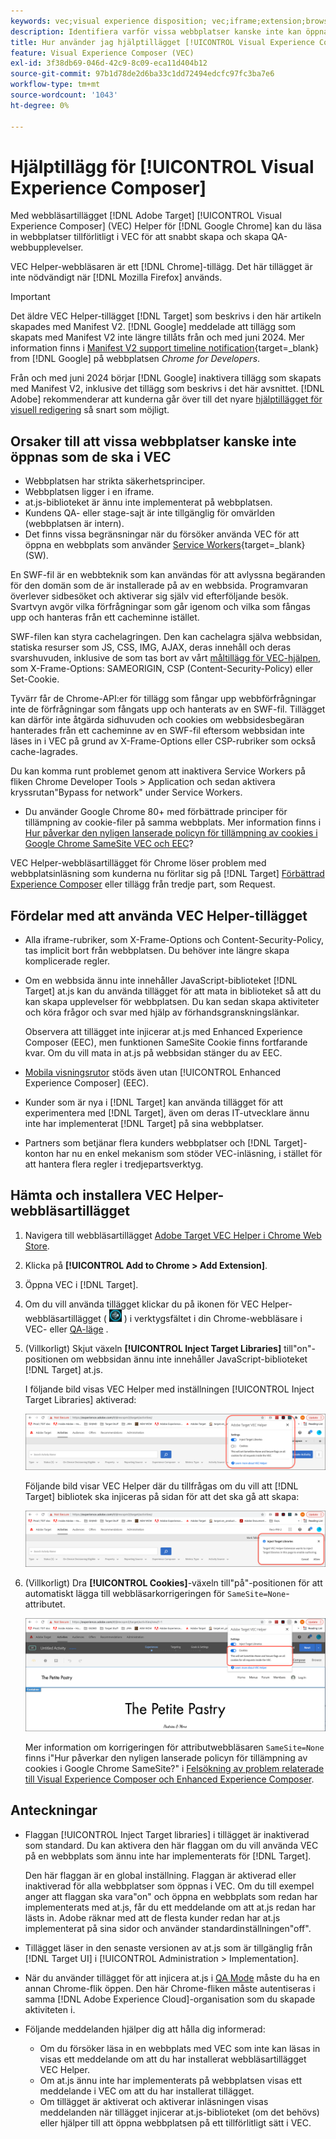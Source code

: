 ```yaml
---
keywords: vec;visual experience disposition; vec;iframe;extension;browser
description: Identifiera varför vissa webbplatser kanske inte kan öppnas på ett tillförlitligt sätt i [!UICONTROL Visual Experience Composer] (VEC). Med webbläsartillägget VEC Helper kan du läsa in webbplatser tillförlitligt i VEC.
title: Hur använder jag hjälptillägget [!UICONTROL Visual Experience Composer] (VEC)?
feature: Visual Experience Composer (VEC)
exl-id: 3f38db69-046d-42c9-8c09-eca11d404b12
source-git-commit: 97b1d78de2d6ba33c1dd72494edcfc97fc3ba7e6
workflow-type: tm+mt
source-wordcount: '1043'
ht-degree: 0%

---
```


# Hjälptillägg för [!UICONTROL Visual Experience Composer]

Med webbläsartillägget [!DNL Adobe Target] [!UICONTROL Visual Experience Composer] (VEC) Helper för [!DNL Google Chrome] kan du läsa in webbplatser tillförlitligt i VEC för att snabbt skapa och skapa QA-webbupplevelser.

VEC Helper-webbläsaren är ett [!DNL Chrome]-tillägg. Det här tillägget är inte nödvändigt när [!DNL Mozilla Firefox] används.

>[!IMPORTANT]
>
>Det äldre VEC Helper-tillägget [!DNL Target] som beskrivs i den här artikeln skapades med Manifest V2. [!DNL Google] meddelade att tillägg som skapats med Manifest V2 inte längre tillåts från och med juni 2024. Mer information finns i [Manifest V2 support timeline notification](https://developer.chrome.com/docs/extensions/develop/migrate/mv2-deprecation-timeline){target=_blank} from [!DNL Google] på webbplatsen *Chrome for Developers*.
>
>Från och med juni 2024 börjar [!DNL Google] inaktivera tillägg som skapats med Manifest V2, inklusive det tillägg som beskrivs i det här avsnittet. [!DNL Adobe] rekommenderar att kunderna går över till det nyare [hjälptillägget för visuell redigering](/help/main/c-experiences/c-visual-experience-composer/r-troubleshoot-composer/visual-editing-helper-extension.md) så snart som möjligt.

## Orsaker till att vissa webbplatser kanske inte öppnas som de ska i VEC

* Webbplatsen har strikta säkerhetsprinciper.
* Webbplatsen ligger i en iframe.
* at.js-biblioteket är ännu inte implementerat på webbplatsen.
* Kundens QA- eller stage-sajt är inte tillgänglig för omvärlden (webbplatsen är intern).
* Det finns vissa begränsningar när du försöker använda VEC för att öppna en webbplats som använder [Service Workers](https://developer.mozilla.org/en-US/docs/Web/API/Service_Worker_API){target=_blank} (SW).

En SWF-fil är en webbteknik som kan användas för att avlyssna begäranden för den domän som de är installerade på av en webbsida. Programvaran överlever sidbesöket och aktiverar sig själv vid efterföljande besök. Svartvyn avgör vilka förfrågningar som går igenom och vilka som fångas upp och hanteras från ett cacheminne istället.

SWF-filen kan styra cachelagringen. Den kan cachelagra själva webbsidan, statiska resurser som JS, CSS, IMG, AJAX, deras innehåll och deras svarshuvuden, inklusive de som tas bort av vårt [måltillägg för VEC-hjälpen](/help/main/c-experiences/c-visual-experience-composer/r-troubleshoot-composer/vec-helper-browser-extension.md), som X-Frame-Options: SAMEORIGIN, CSP (Content-Security-Policy) eller Set-Cookie.

Tyvärr får de Chrome-API:er för tillägg som fångar upp webbförfrågningar inte de förfrågningar som fångats upp och hanterats av en SWF-fil. Tillägget kan därför inte åtgärda sidhuvuden och cookies om webbsidesbegäran hanterades från ett cacheminne av en SWF-fil eftersom webbsidan inte läses in i VEC på grund av X-Frame-Options eller CSP-rubriker som också cache-lagrades.

Du kan komma runt problemet genom att inaktivera Service Workers på fliken Chrome Developer Tools > Application och sedan aktivera kryssrutan&quot;Bypass for network&quot; under Service Workers.

* Du använder Google Chrome 80+ med förbättrade principer för tillämpning av cookie-filer på samma webbplats. Mer information finns i [Hur påverkar den nyligen lanserade policyn för tillämpning av cookies i Google Chrome SameSite VEC och EEC](/help/main/c-experiences/c-visual-experience-composer/r-troubleshoot-composer/issues-related-to-the-visual-experience-composer-vec-and-enhanced-experience-composer-eec.md#samesite)?

VEC Helper-webbläsartillägget för Chrome löser problem med webbplatsinläsning som kunderna nu förlitar sig på [!DNL Target] [Förbättrad Experience Composer](/help/main/administrating-target/visual-experience-composer-set-up.md#eec) eller tillägg från tredje part, som Request.

## Fördelar med att använda VEC Helper-tillägget

* Alla iframe-rubriker, som X-Frame-Options och Content-Security-Policy, tas implicit bort från webbplatsen. Du behöver inte längre skapa komplicerade regler.
* Om en webbsida ännu inte innehåller JavaScript-biblioteket [!DNL Target] at.js kan du använda tillägget för att mata in biblioteket så att du kan skapa upplevelser för webbplatsen. Du kan sedan skapa aktiviteter och köra frågor och svar med hjälp av förhandsgranskningslänkar.

  Observera att tillägget inte injicerar at.js med Enhanced Experience Composer (EEC), men funktionen SameSite Cookie finns fortfarande kvar. Om du vill mata in at.js på webbsidan stänger du av EEC.

* [Mobila visningsrutor](/help/main/c-experiences/c-visual-experience-composer/mobile-viewports.md) stöds även utan [!UICONTROL Enhanced Experience Composer] (EEC).
* Kunder som är nya i [!DNL Target] kan använda tillägget för att experimentera med [!DNL Target], även om deras IT-utvecklare ännu inte har implementerat [!DNL Target] på sina webbplatser.
* Partners som betjänar flera kunders webbplatser och [!DNL Target]-konton har nu en enkel mekanism som stöder VEC-inläsning, i stället för att hantera flera regler i tredjepartsverktyg.

## Hämta och installera VEC Helper-webbläsartillägget

1. Navigera till webbläsartillägget [Adobe Target VEC Helper i Chrome Web Store](https://chrome.google.com/webstore/detail/adobe-target-vec-helper/ggjpideecfnbipkacplkhhaflkdjagak).
1. Klicka på **[!UICONTROL Add to Chrome > Add Extension]**.
1. Öppna VEC i [!DNL Target].
1. Om du vill använda tillägget klickar du på ikonen för VEC Helper-webbläsartillägget ( ![VEC Helper-ikonen ](/help/main/c-experiences/c-visual-experience-composer/r-troubleshoot-composer/assets/vec-help-extension.png) ) i verktygsfältet i din Chrome-webbläsare i VEC- eller [QA-läge](/help/main/c-activities/c-activity-qa/activity-qa.md) .
1. (Villkorligt) Skjut växeln **[!UICONTROL Inject Target Libraries]** till&quot;on&quot;-positionen om webbsidan ännu inte innehåller JavaScript-biblioteket [!DNL Target] at.js.

   I följande bild visas VEC Helper med inställningen [!UICONTROL Inject Target Libraries] aktiverad:

   ![VEC-hjälp 1](/help/main/c-experiences/c-visual-experience-composer/r-troubleshoot-composer/assets/vec-help-extension-1.png)

   Följande bild visar VEC Helper där du tillfrågas om du vill att [!DNL Target] bibliotek ska injiceras på sidan för att det ska gå att skapa:

   ![VEC-hjälp 2](/help/main/c-experiences/c-visual-experience-composer/r-troubleshoot-composer/assets/vec-helper.png)

1. (Villkorligt) Dra **[!UICONTROL Cookies]**-växeln till&quot;på&quot;-positionen för att automatiskt lägga till webbläsarkorrigeringen för `SameSite=None`-attributet.

   ![Växla cookies i VEC-hjälplägget](/help/main/c-experiences/c-visual-experience-composer/r-troubleshoot-composer/assets/cookies-vec-helper.png)

   Mer information om korrigeringen för attributwebbläsaren `SameSite=None` finns i&quot;Hur påverkar den nyligen lanserade policyn för tillämpning av cookies i Google Chrome SameSite?&quot; i [Felsökning av problem relaterade till Visual Experience Composer och Enhanced Experience Composer](/help/main/c-experiences/c-visual-experience-composer/r-troubleshoot-composer/issues-related-to-the-visual-experience-composer-vec-and-enhanced-experience-composer-eec.md#samesite).

## Anteckningar

* Flaggan [!UICONTROL Inject Target libraries] i tillägget är inaktiverad som standard. Du kan aktivera den här flaggan om du vill använda VEC på en webbplats som ännu inte har implementerats för [!DNL Target].

  Den här flaggan är en global inställning. Flaggan är aktiverad eller inaktiverad för alla webbplatser som öppnas i VEC. Om du till exempel anger att flaggan ska vara&quot;on&quot; och öppna en webbplats som redan har implementerats med at.js, får du ett meddelande om att at.js redan har lästs in. Adobe räknar med att de flesta kunder redan har at.js implementerat på sina sidor och använder standardinställningen&quot;off&quot;.

* Tillägget läser in den senaste versionen av at.js som är tillgänglig från [!DNL Target UI] i [!UICONTROL Administration > Implementation].
* När du använder tillägget för att injicera at.js i [QA Mode](/help/main/c-activities/c-activity-qa/activity-qa.md) måste du ha en annan Chrome-flik öppen. Den här Chrome-fliken måste autentiseras i samma [!DNL Adobe Experience Cloud]-organisation som du skapade aktiviteten i.
* Följande meddelanden hjälper dig att hålla dig informerad:

   * Om du försöker läsa in en webbplats med VEC som inte kan läsas in visas ett meddelande om att du har installerat webbläsartillägget VEC Helper.
   * Om at.js ännu inte har implementerats på webbplatsen visas ett meddelande i VEC om att du har installerat tillägget.
   * Om tillägget är aktiverat och aktiverar inläsningen visas meddelanden när tillägget injicerar at.js-biblioteket (om det behövs) eller hjälper till att öppna webbplatsen på ett tillförlitligt sätt i VEC.
